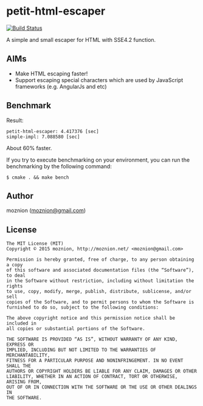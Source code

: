 petit-html-escaper
==

[![Build Status](https://travis-ci.org/moznion/petit-html-escaper.svg)](https://travis-ci.org/moznion/petit-html-escaper)

A simple and small escaper for HTML with SSE4.2 function.

AIMs
--

- Make HTML escaping faster!
- Support escaping special characters which are used by JavaScript frameworks (e.g. AngularJs and etc)

Benchmark
--

Result:

```
petit-html-escaper: 4.417376 [sec]
simple-impl: 7.088580 [sec]
```

About 60% faster.

If you try to execute benchmarking on your environment, you can run the benchmarking by the following command:

```
$ cmake . && make bench
```

Author
--

moznion (<moznion@gmail.com>)

License
--

```
The MIT License (MIT)
Copyright © 2015 moznion, http://moznion.net/ <moznion@gmail.com>

Permission is hereby granted, free of charge, to any person obtaining a copy
of this software and associated documentation files (the “Software”), to deal
in the Software without restriction, including without limitation the rights
to use, copy, modify, merge, publish, distribute, sublicense, and/or sell
copies of the Software, and to permit persons to whom the Software is
furnished to do so, subject to the following conditions:

The above copyright notice and this permission notice shall be included in
all copies or substantial portions of the Software.

THE SOFTWARE IS PROVIDED “AS IS”, WITHOUT WARRANTY OF ANY KIND, EXPRESS OR
IMPLIED, INCLUDING BUT NOT LIMITED TO THE WARRANTIES OF MERCHANTABILITY,
FITNESS FOR A PARTICULAR PURPOSE AND NONINFRINGEMENT. IN NO EVENT SHALL THE
AUTHORS OR COPYRIGHT HOLDERS BE LIABLE FOR ANY CLAIM, DAMAGES OR OTHER
LIABILITY, WHETHER IN AN ACTION OF CONTRACT, TORT OR OTHERWISE, ARISING FROM,
OUT OF OR IN CONNECTION WITH THE SOFTWARE OR THE USE OR OTHER DEALINGS IN
THE SOFTWARE.
```
